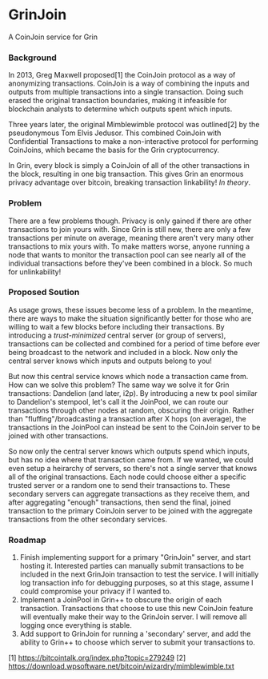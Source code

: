 # GrinJoin
A CoinJoin service for Grin

### Background
In 2013, Greg Maxwell proposed[1] the CoinJoin protocol as a way of anonymizing transactions. CoinJoin is a way of combining the inputs and outputs from multiple transactions into a single transaction. Doing such erased the original transaction boundaries, making it infeasible for blockchain analysts to determine which outputs spent which inputs.

Three years later, the original Mimblewimble protocol was outlined[2] by the pseudonymous Tom Elvis Jedusor. This combined CoinJoin with Confidential Transactions to make a non-interactive protocol for performing CoinJoins, which became the basis for the Grin cryptocurrency.

In Grin, every block is simply a CoinJoin of all of the other transactions in the block, resulting in one big transaction. This gives Grin an enormous privacy advantage over bitcoin, breaking transaction linkability! *In theory*. 

### Problem

There are a few problems though. Privacy is only gained if there are other transactions to join yours with. Since Grin is still new, there are only a few transactions per minute on average, meaning there aren't very many other transactions to mix yours with. To make matters worse, anyone running a node that wants to monitor the transaction pool can see nearly all of the individual transactions before they've been combined in a block. So much for unlinkability!

### Proposed Soution

As usage grows, these issues become less of a problem. In the meantime, there are ways to make the situation significantly better for those who are willing to wait a few blocks before including their transactions. By introducing a *trust-minimized* central server (or group of servers), transactions can be collected and combined for a period of time before ever being broadcast to the network and included in a block. Now only the central server knows which inputs and outputs belong to you!

But now this central service knows which node a transaction came from. How can we solve this problem? The same way we solve it for Grin transactions: Dandelion (and later, i2p). By introducing a new tx pool similar to Dandelion's stempool, let's call it the JoinPool, we can route our transactions through other nodes at random, obscuring their origin. Rather than "fluffing"/broadcasting a transaction after X hops (on average), the transactions in the JoinPool can instead be sent to the CoinJoin server to be joined with other transactions.

So now only the central server knows which outputs spend which inputs, but has no idea where that transaction came from. If we wanted, we could even setup a heirarchy of servers, so there's not a single server that knows all of the original transactions. Each node could choose either a specific trusted server or a random one to send their transactions to. These secondary servers can aggregate transactions as they receive them, and after aggregating "enough" transactions, then send the final, joined transaction to the primary CoinJoin server to be joined with the aggregate transactions from the other secondary services.

### Roadmap

1. Finish implementing support for a primary "GrinJoin" server, and start hosting it. Interested parties can manually submit transactions to be included in the next GrinJoin transaction to test the service. I will initially log transaction info for debugging purposes, so at this stage, assume I could compromise your privacy if I wanted to.
2. Implement a JoinPool in Grin++ to obscure the origin of each transaction. Transactions that choose to use this new CoinJoin feature will eventually make their way to the GrinJoin server. I will remove all logging once everything is stable.
3. Add support to GrinJoin for running a 'secondary' server, and add the ability to Grin++ to choose which server to submit your transactions to.


[1] https://bitcointalk.org/index.php?topic=279249
[2] https://download.wpsoftware.net/bitcoin/wizardry/mimblewimble.txt
